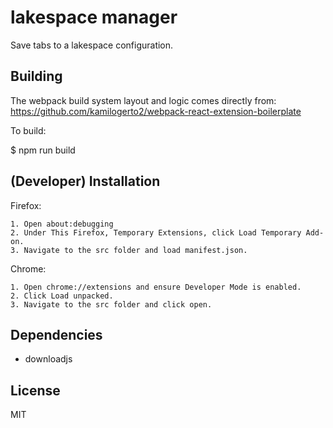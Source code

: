 # lakespace manager #

Save tabs to a lakespace configuration.

## Building ##

The webpack build system layout and logic comes directly from:
https://github.com/kamilogerto2/webpack-react-extension-boilerplate

To build:

  $ npm run build

## (Developer) Installation ##

  Firefox:

    1. Open about:debugging
    2. Under This Firefox, Temporary Extensions, click Load Temporary Add-on.
    3. Navigate to the src folder and load manifest.json.

  Chrome:

    1. Open chrome://extensions and ensure Developer Mode is enabled.
    2. Click Load unpacked.
    3. Navigate to the src folder and click open.

## Dependencies ##

  - downloadjs

## License ##

MIT
